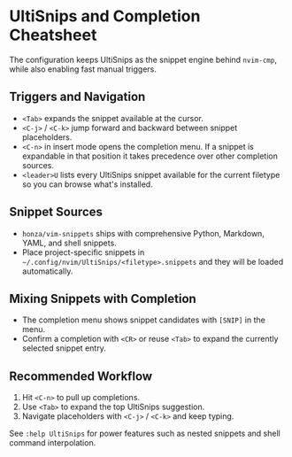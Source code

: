 # UltiSnips and Completion Cheatsheet

The configuration keeps UltiSnips as the snippet engine behind `nvim-cmp`, while also enabling fast manual triggers.

## Triggers and Navigation
- `<Tab>` expands the snippet available at the cursor.
- `<C-j>` / `<C-k>` jump forward and backward between snippet placeholders.
- `<C-n>` in insert mode opens the completion menu. If a snippet is expandable in that position it takes precedence over other completion sources.
- `<leader>U` lists every UltiSnips snippet available for the current filetype so you can browse what's installed.

## Snippet Sources
- `honza/vim-snippets` ships with comprehensive Python, Markdown, YAML, and shell snippets.
- Place project-specific snippets in `~/.config/nvim/UltiSnips/<filetype>.snippets` and they will be loaded automatically.

## Mixing Snippets with Completion
- The completion menu shows snippet candidates with `[SNIP]` in the menu.
- Confirm a completion with `<CR>` or reuse `<Tab>` to expand the currently selected snippet entry.

## Recommended Workflow
1. Hit `<C-n>` to pull up completions.
2. Use `<Tab>` to expand the top UltiSnips suggestion.
3. Navigate placeholders with `<C-j>` / `<C-k>` and keep typing.

See `:help UltiSnips` for power features such as nested snippets and shell command interpolation.
